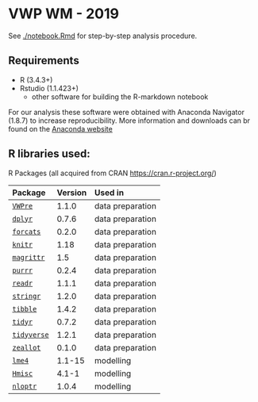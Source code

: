 # VWP WM - 2019

See [./notebook.Rmd](./notebook.Rmd) for step-by-step analysis procedure.

## Requirements

+ R (3.4.3+)
+ Rstudio (1.1.423+)
  - other software for building the R-markdown notebook

For our analysis these software were obtained with Anaconda Navigator (1.8.7) to increase reproducibility. More information and downloads can br found on the [Anaconda website](https://www.anaconda.com/)

## R libraries used:

R Packages (all acquired from CRAN https://cran.r-project.org/)

| Package                                                                     | Version | Used in
|:----------------------------------------------------------------------------|:--------|:----------------
| [`VWPre`](https://cran.r-project.org/web/packages/VWPre/index.html)         | 1.1.0   | data preparation
| [`dplyr`](https://cran.r-project.org/web/packages/dplyr/index.html)         | 0.7.6   | data preparation
| [`forcats`](https://cran.r-project.org/web/packages/forcats/index.html)     | 0.2.0   | data preparation
| [`knitr`](https://cran.r-project.org/web/packages/knitr/index.html)         | 1.18    | data preparation
| [`magrittr`](https://cran.r-project.org/web/packages/magrittr/index.html)   | 1.5     | data preparation
| [`purrr`](https://cran.r-project.org/web/packages/purrr/index.html)         | 0.2.4   | data preparation
| [`readr`](https://cran.r-project.org/web/packages/readr/index.html)         | 1.1.1   | data preparation
| [`stringr`](https://cran.r-project.org/web/packages/stringr/index.html)     | 1.2.0   | data preparation
| [`tibble`](https://cran.r-project.org/web/packages/tibble/index.html)       | 1.4.2   | data preparation
| [`tidyr`](https://cran.r-project.org/web/packages/tidyr/index.html)         | 0.7.2   | data preparation
| [`tidyverse`](https://cran.r-project.org/web/packages/tidyverse/index.html) | 1.2.1   | data preparation
| [`zeallot`](https://cran.r-project.org/web/packages/zeallot/index.html)     | 0.1.0   | data preparation
| [`lme4`](https://cran.r-project.org/web/packages/lme4/index.html)           | 1.1-15  | modelling
| [`Hmisc`](https://cran.r-project.org/web/packages/Hmisc/index.html)         | 4.1-1   | modelling
| [`nloptr`](https://cran.r-project.org/web/packages/nloptr/index.html)       | 1.0.4   | modelling
